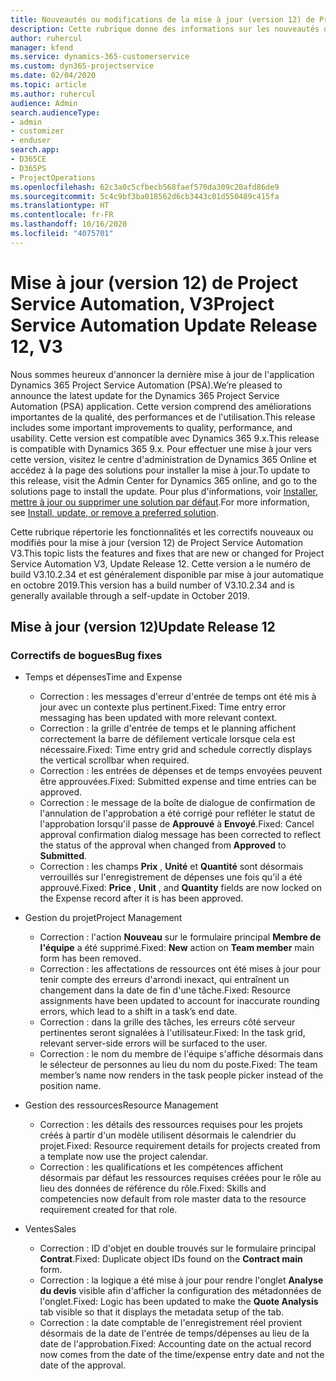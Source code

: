 ```yaml
---
title: Nouveautés ou modifications de la mise à jour (version 12) de Project Service Automation (correctif logiciel), V3
description: Cette rubrique donne des informations sur les nouveautés de la mise à jour (version 12) de Project Service Automation, V3.
author: ruhercul
manager: kfend
ms.service: dynamics-365-customerservice
ms.custom: dyn365-projectservice
ms.date: 02/04/2020
ms.topic: article
ms.author: ruhercul
audience: Admin
search.audienceType:
- admin
- customizer
- enduser
search.app:
- D365CE
- D365PS
- ProjectOperations
ms.openlocfilehash: 62c3a0c5cfbecb568faef570da309c20afd86de9
ms.sourcegitcommit: 5c4c9bf3ba018562d6cb3443c01d550489c415fa
ms.translationtype: HT
ms.contentlocale: fr-FR
ms.lasthandoff: 10/16/2020
ms.locfileid: "4075701"
---
```

# <a name="project-service-automation-update-release-12-v3"></a><span data-ttu-id="50e13-103">Mise à jour (version 12) de Project Service Automation, V3</span><span class="sxs-lookup"><span data-stu-id="50e13-103">Project Service Automation Update Release 12, V3</span></span>
<span data-ttu-id="50e13-104">Nous sommes heureux d'annoncer la dernière mise à jour de l'application Dynamics 365 Project Service Automation (PSA).</span><span class="sxs-lookup"><span data-stu-id="50e13-104">We’re pleased to announce the latest update for the Dynamics 365 Project Service Automation (PSA) application.</span></span> <span data-ttu-id="50e13-105">Cette version comprend des améliorations importantes de la qualité, des performances et de l'utilisation.</span><span class="sxs-lookup"><span data-stu-id="50e13-105">This release includes some important improvements to quality, performance, and usability.</span></span> <span data-ttu-id="50e13-106">Cette version est compatible avec Dynamics 365 9.x.</span><span class="sxs-lookup"><span data-stu-id="50e13-106">This release is compatible with Dynamics 365 9.x.</span></span> <span data-ttu-id="50e13-107">Pour effectuer une mise à jour vers cette version, visitez le centre d'administration de Dynamics 365 Online et accédez à la page des solutions pour installer la mise à jour.</span><span class="sxs-lookup"><span data-stu-id="50e13-107">To update to this release, visit the Admin Center for Dynamics 365 online, and go to the solutions page to install the update.</span></span> <span data-ttu-id="50e13-108">Pour plus d'informations, voir [Installer, mettre à jour ou supprimer une solution par défaut](https://docs.microsoft.com/power-platform/admin/install-remove-preferred-solution).</span><span class="sxs-lookup"><span data-stu-id="50e13-108">For more information, see [Install, update, or remove a preferred solution](https://docs.microsoft.com/power-platform/admin/install-remove-preferred-solution).</span></span>

<span data-ttu-id="50e13-109">Cette rubrique répertorie les fonctionnalités et les correctifs nouveaux ou modifiés pour la mise à jour (version 12) de Project Service Automation V3.</span><span class="sxs-lookup"><span data-stu-id="50e13-109">This topic lists the features and fixes that are new or changed for Project Service Automation V3, Update Release 12.</span></span> <span data-ttu-id="50e13-110">Cette version a le numéro de build V3.10.2.34 et est généralement disponible par mise à jour automatique en octobre 2019.</span><span class="sxs-lookup"><span data-stu-id="50e13-110">This version has a build number of V3.10.2.34 and is generally available through a self-update in October 2019.</span></span>

## <a name="update-release-12"></a><span data-ttu-id="50e13-111">Mise à jour (version 12)</span><span class="sxs-lookup"><span data-stu-id="50e13-111">Update Release 12</span></span>

### <a name="bug-fixes"></a><span data-ttu-id="50e13-112">Correctifs de bogues</span><span class="sxs-lookup"><span data-stu-id="50e13-112">Bug fixes</span></span>

- <span data-ttu-id="50e13-113">Temps et dépenses</span><span class="sxs-lookup"><span data-stu-id="50e13-113">Time and Expense</span></span>

    - <span data-ttu-id="50e13-114">Correction : les messages d'erreur d'entrée de temps ont été mis à jour avec un contexte plus pertinent.</span><span class="sxs-lookup"><span data-stu-id="50e13-114">Fixed: Time entry error messaging has been updated with more relevant context.</span></span>
    - <span data-ttu-id="50e13-115">Correction : la grille d'entrée de temps et le planning affichent correctement la barre de défilement verticale lorsque cela est nécessaire.</span><span class="sxs-lookup"><span data-stu-id="50e13-115">Fixed: Time entry grid and schedule correctly displays the vertical scrollbar when required.</span></span>
    - <span data-ttu-id="50e13-116">Correction : les entrées de dépenses et de temps envoyées peuvent être approuvées.</span><span class="sxs-lookup"><span data-stu-id="50e13-116">Fixed: Submitted expense and time entries can be approved.</span></span>
    - <span data-ttu-id="50e13-117">Correction : le message de la boîte de dialogue de confirmation de l'annulation de l'approbation a été corrigé pour refléter le statut de l'approbation lorsqu'il passe de **Approuvé** à **Envoyé**.</span><span class="sxs-lookup"><span data-stu-id="50e13-117">Fixed: Cancel approval confirmation dialog message has been corrected to reflect the status of the approval when changed from **Approved** to **Submitted**.</span></span>
    - <span data-ttu-id="50e13-118">Correction : les champs **Prix** , **Unité** et **Quantité** sont désormais verrouillés sur l'enregistrement de dépenses une fois qu'il a été approuvé.</span><span class="sxs-lookup"><span data-stu-id="50e13-118">Fixed: **Price** , **Unit** , and **Quantity** fields are now locked on the Expense record after it is has been approved.</span></span>

- <span data-ttu-id="50e13-119">Gestion du projet</span><span class="sxs-lookup"><span data-stu-id="50e13-119">Project Management</span></span>

    - <span data-ttu-id="50e13-120">Correction : l'action **Nouveau** sur le formulaire principal **Membre de l'équipe** a été supprimé.</span><span class="sxs-lookup"><span data-stu-id="50e13-120">Fixed: **New** action on **Team member** main form has been removed.</span></span>
    - <span data-ttu-id="50e13-121">Correction : les affectations de ressources ont été mises à jour pour tenir compte des erreurs d'arrondi inexact, qui entraînent un changement dans la date de fin d'une tâche.</span><span class="sxs-lookup"><span data-stu-id="50e13-121">Fixed: Resource assignments have been updated to account for inaccurate rounding errors, which lead to a shift in a task’s end date.</span></span>
    - <span data-ttu-id="50e13-122">Correction : dans la grille des tâches, les erreurs côté serveur pertinentes seront signalées à l'utilisateur.</span><span class="sxs-lookup"><span data-stu-id="50e13-122">Fixed: In the task grid, relevant server-side errors will be surfaced to the user.</span></span>
    - <span data-ttu-id="50e13-123">Correction : le nom du membre de l'équipe s'affiche désormais dans le sélecteur de personnes au lieu du nom du poste.</span><span class="sxs-lookup"><span data-stu-id="50e13-123">Fixed: The team member’s name now renders in the task people picker instead of the position name.</span></span>

- <span data-ttu-id="50e13-124">Gestion des ressources</span><span class="sxs-lookup"><span data-stu-id="50e13-124">Resource Management</span></span>

    - <span data-ttu-id="50e13-125">Correction : les détails des ressources requises pour les projets créés à partir d'un modèle utilisent désormais le calendrier du projet.</span><span class="sxs-lookup"><span data-stu-id="50e13-125">Fixed: Resource requirement details for projects created from a template now use the project calendar.</span></span>
    - <span data-ttu-id="50e13-126">Correction : les qualifications et les compétences affichent désormais par défaut les ressources requises créées pour le rôle au lieu des données de référence du rôle.</span><span class="sxs-lookup"><span data-stu-id="50e13-126">Fixed: Skills and competencies now default from role master data to the resource requirement created for that role.</span></span>

- <span data-ttu-id="50e13-127">Ventes</span><span class="sxs-lookup"><span data-stu-id="50e13-127">Sales</span></span>

    - <span data-ttu-id="50e13-128">Correction : ID d'objet en double trouvés sur le formulaire principal **Contrat**.</span><span class="sxs-lookup"><span data-stu-id="50e13-128">Fixed: Duplicate object IDs found on the **Contract main** form.</span></span>
    - <span data-ttu-id="50e13-129">Correction : la logique a été mise à jour pour rendre l'onglet **Analyse du devis** visible afin d'afficher la configuration des métadonnées de l'onglet.</span><span class="sxs-lookup"><span data-stu-id="50e13-129">Fixed: Logic has been updated to make the **Quote Analysis** tab visible so that it displays the metadata setup of the tab.</span></span>
    - <span data-ttu-id="50e13-130">Correction : la date comptable de l'enregistrement réel provient désormais de la date de l'entrée de temps/dépenses au lieu de la date de l'approbation.</span><span class="sxs-lookup"><span data-stu-id="50e13-130">Fixed: Accounting date on the actual record now comes from the date of the time/expense entry date and not the date of the approval.</span></span>
